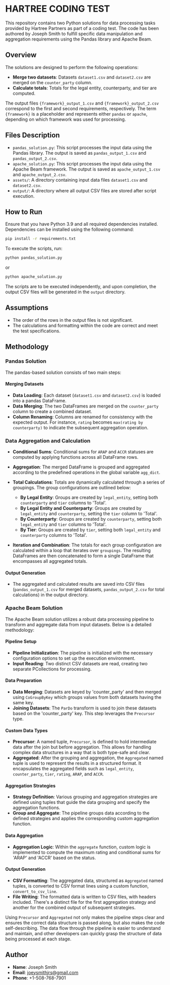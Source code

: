 # HARTREE CODING TEST

This repository contains two Python solutions for data processing tasks provided by Hartree Partners as part of a coding test. The code has been authored by Joseph Smith to fulfill specific data manipulation and aggregation requirements using the Pandas library and Apache Beam.

## Overview

The solutions are designed to perform the following operations:

- **Merge two datasets**: Datasets `dataset1.csv` and `dataset2.csv` are merged on the `counter_party` column.
- **Calculate totals**: Totals for the legal entity, counterparty, and tier are computed.

The output files `{framework}_output_1.csv` and `{framework}_output_2.csv` correspond to the first and second requirements, respectively. The term `{framework}` is a placeholder and represents either `pandas` or `apache`, depending on which framework was used for processing.

## Files Description

- `pandas_solution.py`: This script processes the input data using the Pandas library. The output is saved as `pandas_output_1.csv` and `pandas_output_2.csv`.
- `apache_solution.py`: This script processes the input data using the Apache Beam framework. The output is saved as `apache_output_1.csv` and `apache_output_2.csv`.
- `assets/`: A directory containing input data files `dataset1.csv` and `dataset2.csv`.
- `output/`: A directory where all output CSV files are stored after script execution.

## How to Run

Ensure that you have Python 3.9 and all required dependencies installed. Dependencies can be installed using the following command:

```bash
pip install -r requirements.txt
```
To execute the scripts, run:
```bash
python pandas_solution.py
```
or 
```bash
python apache_solution.py
```
The scripts are to be executed independently, and upon completion, the output CSV files will be generated in the `output` directory.

## Assumptions

- The order of the rows in the output files is not significant.
- The calculations and formatting within the code are correct and meet the test specifications.

## Methodology

### Pandas Solution

The pandas-based solution consists of two main steps:

#### Merging Datasets

- **Data Loading**: Each dataset (`dataset1.csv` and `dataset2.csv`) is loaded into a pandas DataFrame.
- **Data Merging**: The two DataFrames are merged on the `counter_party` column to create a combined dataset.
- **Column Renaming**: Columns are renamed for consistency with the expected output. For instance, `rating` becomes `max(rating by counterparty)` to indicate the subsequent aggregation operation.

### Data Aggregation and Calculation

- **Conditional Sums**: 
  Conditional sums for `ARAP` and `ACCR` statuses are computed by applying functions across all DataFrame rows.

- **Aggregation**: 
  The merged DataFrame is grouped and aggregated according to the predefined operations in the global variable `agg_dict`.

- **Total Calculations**: 
  Totals are dynamically calculated through a series of groupings. The group configurations are outlined below:
  - **By Legal Entity**: Groups are created by `legal_entity`, setting both `counterparty` and `tier` columns to 'Total'.
  - **By Legal Entity and Counterparty**: Groups are created by `legal_entity` and `counterparty`, setting the `tier` column to 'Total'.
  - **By Counterparty**: Groups are created by `counterparty`, setting both `legal_entity` and `tier` columns to 'Total'.
  - **By Tier**: Groups are created by `tier`, setting both `legal_entity` and `counterparty` columns to 'Total'.

- **Iteration and Combination**: 
  The totals for each group configuration are calculated within a loop that iterates over `groupings`. The resulting DataFrames are then concatenated to form a single DataFrame that encompasses all aggregated totals.

#### Output Generation

- The aggregated and calculated results are saved into CSV files (`pandas_output_1.csv` for merged datasets, `pandas_output_2.csv` for total calculations) in the output directory.

### Apache Beam Solution

The Apache Beam solution utilizes a robust data processing pipeline to transform and aggregate data from input datasets. Below is a detailed methodology:

#### Pipeline Setup

- **Pipeline Initialization**: The pipeline is initialized with the necessary configuration options to set up the execution environment.
- **Input Reading**: Two distinct CSV datasets are read, creating two separate PCollections for processing.

#### Data Preparation

- **Data Merging**: Datasets are keyed by 'counter_party' and then merged using `CoGroupByKey` which groups values from both datasets having the same key.
- **Joining Datasets**: The `ParDo` transform is used to join these datasets based on the 'counter_party' key. This step leverages the `Precursor` type.

#### Custom Data Types

- **Precursor**: A named tuple, `Precursor`, is defined to hold intermediate data after the join but before aggregation. This allows for handling complex data structures in a way that is both type-safe and clear.
- **Aggregated**: After the grouping and aggregation, the `Aggregated` named tuple is used to represent the results in a structured format. It encapsulates the aggregated fields such as `legal_entity`, `counter_party`, `tier`, `rating`, `ARAP`, and `ACCR`.

#### Aggregation Strategies

- **Strategy Definition**: Various grouping and aggregation strategies are defined using tuples that guide the data grouping and specify the aggregation functions.
- **Group and Aggregate**: The pipeline groups data according to the defined strategies and applies the corresponding custom aggregation function.

#### Data Aggregation

- **Aggregation Logic**: Within the `aggregate` function, custom logic is implemented to compute the maximum rating and conditional sums for 'ARAP' and 'ACCR' based on the status.

#### Output Generation

- **CSV Formatting**: The aggregated data, structured as `Aggregated` named tuples, is converted to CSV format lines using a custom function, `convert_to_csv_line`.
- **File Writing**: The formatted data is written to CSV files, with headers included. There's a distinct file for the first aggregation strategy and another for the combined output of subsequent strategies.

Using `Precursor` and `Aggregated` not only makes the pipeline steps clear and ensures the correct data structure is passed along, but also makes the code self-describing. The data flow through the pipeline is easier to understand and maintain, and other developers can quickly grasp the structure of data being processed at each stage.

## Author

- **Name**: Joseph Smith
- **Email**: [joeysmithjrs@gmail.com](mailto:joeysmithjrs@gmail.com)
- **Phone**: +1-508-768-7901

